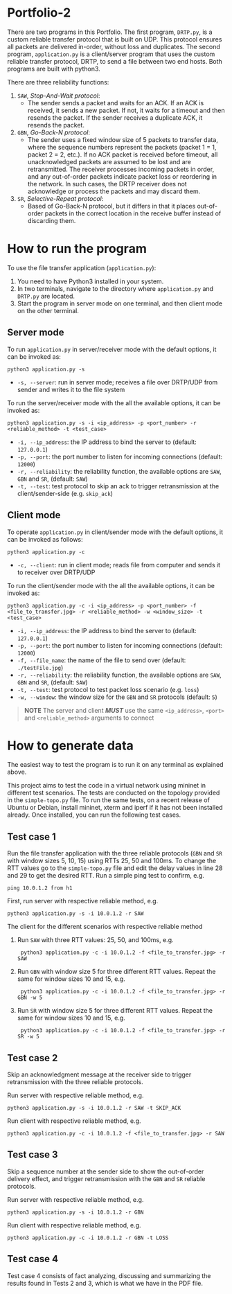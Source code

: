 # Portfolio-2
There are two programs in this Portfolio. The first program, `DRTP.py`, is a custom reliable transfer protocol that is built on UDP. This protocol ensures all packets are delivered in-order, without loss and duplicates. The second program, `application.py` is a client/server program that uses the custom reliable transfer protocol, DRTP, to send a file between two end hosts. Both programs are built with python3.

There are three reliability functions:
1. `SAW`, *Stop-And-Wait protocol*: 
    - The sender sends a packet and waits for an ACK. If an ACK is received, it sends a new packet. If not, it waits for a timeout and then resends the packet. If the sender receives a duplicate ACK, it resends the packet.
2. `GBN`, *Go-Back-N protocol*:
    - The sender uses a fixed window size of 5 packets to transfer data, where the sequence numbers represent the packets (packet 1 = 1, packet 2 = 2, etc.). If no ACK packet is received before timeout, all unacknowledged packets are assumed to be lost and are retransmitted. The receiver processes incoming packets in order, and any out-of-order packets indicate packet loss or reordering in the network. In such cases, the DRTP receiver does not acknowledge or process the packets and may discard them.
3. `SR`, *Selective-Repeat protocol*:
    - Based of Go-Back-N protocol, but it differs in that it places out-of-order packets in the correct location in the receive buffer instead of discarding them. 

# How to run the program
To use the file transfer application (`application.py`):
1. You need to have Python3 installed in your system.
2. In two terminals, navigate to the directory where `application.py` and `DRTP.py` are located.
3. Start the program in server mode on one terminal, and then client mode on the other terminal.

## Server mode
To run `application.py` in server/receiver mode with the default options, it can be invoked as:

    python3 application.py -s

* `-s, --server`: run in server mode; receives a file over DRTP/UDP from sender and writes it to the file system

To run the server/receiver mode with the all the available options, it can be invoked as:

    python3 application.py -s -i <ip_address> -p <port_number> -r <reliable_method> -t <test_case>

* `-i, --ip_address`: the IP address to bind the server to (default: `127.0.0.1`)
* `-p, --port`: the port number to listen for incoming connections (default: `12000`)
* `-r, --reliability`: the reliability function, the available options are `SAW`, `GBN` and `SR`,  (default: `SAW`)
* `-t, --test`: test protocol to skip an ack to trigger retransmission at the client/sender-side (e.g. `skip_ack`)

## Client mode
To operate `application.py` in client/sender mode with the default options, it can be invoked as follows:

    python3 application.py -c

* `-c, --client`: run in client mode; reads file from computer and sends it to receiver over DRTP/UDP

To run the client/sender mode with the all the available options, it can be invoked as:

    python3 application.py -c -i <ip_address> -p <port_number> -f <file_to_transfer.jpg> -r <reliable_method> -w <window_size> -t <test_case>

* `-i, --ip_address`: the IP address to bind the server to (default: `127.0.0.1`)
* `-p, --port`: the port number to listen for incoming connections (default: `12000`)
* `-f, --file_name`: the name of the file to send over (default: `./testFile.jpg`)
* `-r, --reliability`: the reliability function, the available options are `SAW`, `GBN` and `SR`,  (default: `SAW`)
* `-t, --test`: test protocol to test packet loss scenario (e.g. `loss`)
* `-w, --window`: the window size for the `GBN` and `SR` protocols (default: `5`)

> **NOTE** The server and client ***MUST*** use the same `<ip_address>`, `<port>` and `<reliable_method>` arguments to connect

# How to generate data
The easiest way to test the program is to run it on any terminal as explained above. 

This project aims to test the code in a virtual network using mininet in different test scenarios. The tests are conducted on the topology provided in the `simple-topo.py` file. To run the same tests, on a recent release of Ubuntu or Debian, install mininet, xterm and iperf if it has not been installed already. Once installed, you can run the following test cases.

## Test case 1
Run the file transfer application with the three reliable protocols (`GBN` and `SR` with window sizes 5, 10, 15) using RTTs 25, 50 and 100ms. To change the RTT values go to the `simple-topo.py` file and edit the delay values in line 28 and 29 to get the desired RTT. Run a simple ping test to confirm, e.g.

    ping 10.0.1.2 from h1

First, run server with respective reliable method, e.g.

    python3 application.py -s -i 10.0.1.2 -r SAW

The client for the different scenarios with respective reliable method 

1. Run `SAW` with three RTT values: 25, 50, and 100ms, e.g.

        python3 application.py -c -i 10.0.1.2 -f <file_to_transfer.jpg> -r SAW

2. Run `GBN` with window size 5 for three different RTT values. Repeat the same for window sizes 10 and 15, e.g.

        python3 application.py -c -i 10.0.1.2 -f <file_to_transfer.jpg> -r GBN -w 5

3. Run `SR` with window size 5 for three different RTT values. Repeat the same for window sizes 10 and 15, e.g.

        python3 application.py -c -i 10.0.1.2 -f <file_to_transfer.jpg> -r SR -w 5


## Test case 2
Skip an acknowledgment message at the receiver side to trigger retransmission with the three reliable protocols. 

Run server with respective reliable method, e.g.

    python3 application.py -s -i 10.0.1.2 -r SAW -t SKIP_ACK

Run client with respective reliable method, e.g.

    python3 application.py -c -i 10.0.1.2 -f <file_to_transfer.jpg> -r SAW

## Test case 3
Skip a sequence number at the sender side to show the out-of-order delivery effect, and trigger retransmission with the `GBN` and `SR` reliable protocols.

Run server with respective reliable method, e.g.

    python3 application.py -s -i 10.0.1.2 -r GBN

Run client with respective reliable method, e.g.

    python3 application.py -c -i 10.0.1.2 -r GBN -t LOSS

## Test case 4
Test case 4 consists of fact analyzing, discussing and summarizing the results found in Tests 2 and 3, which is what we have in the PDF file.
